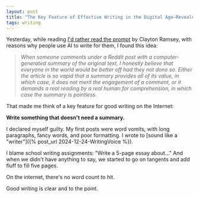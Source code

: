 ```yaml
---
layout: post
title: "The Key Feature of Effective Writing in the Digital Age—Revealed by a Plea Against AI Misuse"
tags: writing
---
```


Yesterday, while reading [I'd rather read the prompt](https://claytonwramsey.com/blog/prompt/) by Clayton Ramsey, with reasons why people use AI to write for them, I found this idea:

> _When someone comments under a Reddit post with a computer-generated summary of the original text, I honestly believe that everyone in the world would be better off had they not done so. Either the article is so vapid that a summary provides all of its value, in which case, it does not merit the engagement of a comment, or it demands a real reading by a real human for comprehension, in which case the summary is pointless._

That made me think of a key feature for good writing on the Internet:

**Write something that doesn't need a summary.**

I declared myself guilty. My first posts were word vomits, with long paragraphs, fancy words, and poor formatting. I wrote to [sound like a "writer"]({% post_url 2024-12-24-WritingVoice %}).

I blame school writing assignments: "Write a 5-page essay about..." And when we didn't have anything to say, we started to go on tangents and add fluff to fill five pages.

On the internet, there's no word count to hit.

Good writing is clear and to the point.
